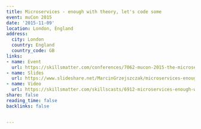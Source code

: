 ```yaml
---
title: Microservices - enough with theory, let's code some
event: muCon 2015
date: '2015-11-09'
location: London, England
address:
  city: London
  country: England
  country_code: GB
links:
- name: Event
  url: https://skillsmatter.com/conferences/7062-mucon-2015-the-microservices-conference
- name: Slides
  url: https://www.slideshare.net/MarcinGrzejszczak/microservices-enough-with-theory-lets-do-some-code-mucon2015
- name: Video
  url: https://skillsmatter.com/skillscasts/6912-microservices-enough-with-theory-let-s-do-some-coding
share: false
reading_time: false
backlinks: false


---
```

